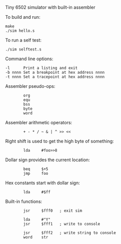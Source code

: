 Tiny 6502 simulator with built-in assembler

To build and run:
```
make
./sim hello.s
```
To run a self test:
```
./sim selftest.s
```
Command line options:
```
-l      Print a listing and exit
-b nnnn Set a breakpoint at hex address nnnn
-t nnnn Set a tracepoint at hex address nnnn
```
Assembler pseudo-ops:
```
        org
        equ
        bss
        byte
        word
```
Assembler arithmetic operators:
```
        + - * / ~ & | ^ >> <<
```
Right shift is used to get the high byte of something:
```
        lda     #foo>>8
```
Dollar sign provides the current location:
```
        beq     $+5
        jmp     foo
```
Hex constants start with dollar sign:
```
        lda     #$ff
```
Built-in functions:
```
        jsr     $fff0   ; exit sim

        lda     #"Y"
        jsr     $fff1   ; write to console

        jsr     $fff2   ; write string to console
        word    str
```
